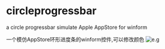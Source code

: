 # circleprogressbar
a circle progressbar simulate  Apple AppStore for winform

一个模仿AppStore环形进度条的winform控件,可以修改颜色
![e.g](https://ooo.0o0.ooo/2017/02/13/58a1622fb86d8.png)
